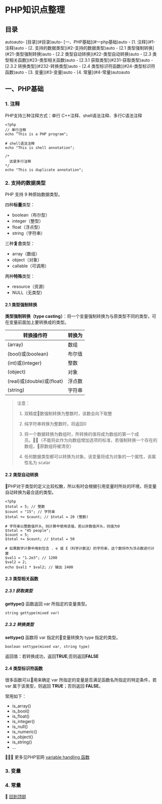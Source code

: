 PHP知识点整理
====================

## 目录

<!-- TOC -->autoauto- [目录](#目录)auto- [一、PHP基础](#一php基础)auto  - [1. 注释](#1-注释)auto  - [2. 支持的数据类型](#2-支持的数据类型)auto    - [2.1 类型强制转换](#21-类型强制转换)auto    - [2.2 类型自动转换](#22-类型自动转换)auto    - [2.3 类型相关函数](#23-类型相关函数)auto      - [2.3.1 获取类型](#231-获取类型)auto      - [2.3.2 转换类型](#232-转换类型)auto    - [2.4 类型标识符函数](#24-类型标识符函数)auto  - [3. 变量](#3-变量)auto  - [4. 常量](#4-常量)autoauto<!-- /TOC -->

## 一、PHP基础
### 1. 注释
PHP支持三种注释方式：单行 C++注释、shell语法注释、多行C语法注释
```
<?php
// 单行注释
echo ”This is a PHP program";

# shell语法注释
echo "This is shell annotation";

/*
  这是多行注释
*/
echo "This is duplicate annotation";

```

### 2. 支持的数据类型
PHP 支持 9 种原始数据类型。

四种**标量**类型：
- boolean（布尔型）
- integer（整型）
- float（浮点型）
- string（字符串）

三种**复合**类型：
- array（数组）
- object（对象）
- callable（可调用）

两种**特殊**类型：
- resource（资源）
- NULL（无类型）

#### 2.1 类型强制转换
**类型强制转换（type casting）**：将一个变量强制转换为与原类型不同的类型，可在变量前面加上要转换成的类型。

转换操作符 | 转换为
---|---
(array) | 数组
(bool)或(boolean) | 布尔值
(int)或(integer) | 整数
(object) | 对象
(real)或(double)或(float) | 浮点数
(string) | 字符串

> 注意：
>
> 1. 双精度数强制转换为整数时，该数会向下取整
> 
> 2. 纯字符串转换为整数时，将返回0
> 
> 3. 将一个数据转换为数组时，所转换的值将成为数组的第一个成员。（不能将此作为向数组增加选项的标准，若强制转换一个存在的数组，原数组将被清空）
> 
> 4. 任何数据类型都可以转换为对象。该变量将成为对象的一个属性，该属性名为 scalar

#### 2.2 类型自动转换
PHP对于类型的定义比较松散，所以有时会根据引用变量时所处的环境，将变量自动转换为最合适的类型。
```
<?php
$total = 5; // 整数
$count = "15"; // 字符串
$total += $count; // $total = 20 (整数)

# 字符串以整数值开头，则计算中使用该值，若以非数值开头，则值为0
$total = "45 people";
$count = 5;
$total += $count; // $total = 50

# 如果数学计算中用到包含 . e 或 E（科学计数法）的字符串，这个数将作为浮点数进行计算
$val1 = "1.2e3"; // 1200
$val2 = 2;
echo $val1 * $val2; // 输出 2400

```

#### 2.3 类型相关函数
##### 2.3.1 获取类型
**gettype()** 函数返回 var 所指定的变量类型。
```
string gettype(mixed var)
```

##### 2.3.2 转换类型
**settype()** 函数将 var 指定的变量转换为 type 指定的类型。
```
boolean settype(mixed var, string type)
```
返回值：若转换成功，返回**TRUE**;否则返回**FALSE**

#### 2.4 类型标识符函数
很多函数可以用来确定 var 所指定的变量是否满足函数名所指定的特定条件，若 var 属于该类型，则返回 **TRUE**；否则返回 **FALSE**。

常用如下：
- is_array()
- is_bool()
- is_float()
- is_integer()
- is_null()
- is_numeric()
- is_object()
- is_string()
- ...

🍃  更多见PHP官网 [variable handling 函数](http://php.net/manual/zh/ref.var.php)

### 3. 变量


### 4. 常量



🚀 [回到顶部](#目录)